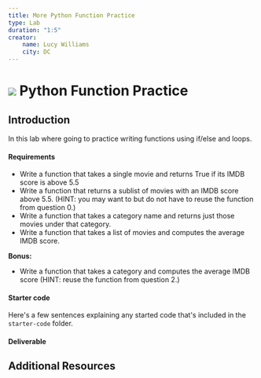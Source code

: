 ```yaml
---
title: More Python Function Practice
type: Lab
duration: "1:5"
creator:
    name: Lucy Williams
    city: DC
---
```


# ![](https://ga-dash.s3.amazonaws.com/production/assets/logo-9f88ae6c9c3871690e33280fcf557f33.png) Python Function Practice

## Introduction

In this lab where going to practice writing functions using if/else and loops.

#### Requirements

- Write a function that takes a single movie and returns True if its IMDB score is above 5.5
- Write a function that returns a sublist of movies with an IMDB score above 5.5. (HINT: you may want to but do not have to    reuse the function from question 0.)
- Write a function that takes a category name and returns just those movies under that category.
- Write a function that takes a list of movies and computes the average IMDB score.

**Bonus:**
- Write a function that takes a category and computes the average IMDB score (HINT: reuse the function from question 2.)

#### Starter code

Here's a few sentences explaining any started code that's included in the `starter-code` folder.

#### Deliverable

## Additional Resources
